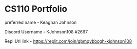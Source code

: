 # CS110 Portfolio

preferred name - Keaghan Johnson

Discord Username - KJohnson108 #2667 

Repl Url link - https://replit.com/join/gbmqvbbcgh-kjohnson108